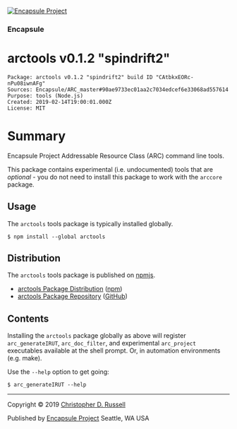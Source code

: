 [![Encapsule Project](https://encapsule.io/images/blue-burst-encapsule.io-icon-72x72.png "Encapsule Project")](https://encapsule.io)

### Encapsule

# arctools v0.1.2 "spindrift2"

```
Package: arctools v0.1.2 "spindrift2" build ID "CAtbkxEORc-nPu08iwnAFg"
Sources: Encapsule/ARC_master#90ae9733ec01aa2c7034edcef6e33068ad557614
Purpose: tools (Node.js)
Created: 2019-02-14T19:00:01.000Z
License: MIT
```

# Summary

Encapsule Project Addressable Resource Class (ARC) command line tools.

This package contains experimental (i.e. undocumented) tools that are _optional_ - you do not need to install this package to work with the `arccore` package.

## Usage

The `arctools` tools package is typically installed globally.

```
$ npm install --global arctools
```

## Distribution

The `arctools` tools package is published on [npmjs](https://npmjs.com).

- [arctools Package Distribution](https://npmjs.com/package/arctools/v/0.1.2) ([npm](https://www.npmjs.com/~chrisrus))
- [arctools Package Repository](https://github.com/Encapsule/arctools) ([GitHub](https://github.com/Encapsule))

## Contents

Installing the `arctools` package globally as above will register `arc_generateIRUT`, `arc_doc_filter`, and experimental `arc_project` executables available at the shell prompt. Or, in automation environments (e.g. make).

Use the `--help` option to get going:

```
$ arc_generateIRUT --help
```

<hr>

Copyright &copy; 2019 [Christopher D. Russell](http://chrisrussell.net)

Published by [Encapsule Project](https://encapsule.io) Seattle, WA USA